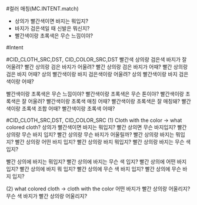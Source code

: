 #컬러 매칭(MC.INTENT.match)
- 상의가 빨간색이면 바지는 뭐입지?
- 바지가 검은색일 때 신발은 뭐신지?
- 빨간색이랑 초록색은 무슨 느낌이야?

#Intent
<!-- Entity : Cloth 2 + Color 2 -->
#CID_CLOTH_SRC,DST, CID_COLOR_SRC,DST
빨간색 상의랑 검은색 바지가 잘 어울려?
빨간 상의랑 검은 바지가 어울려?
빨간 상의랑 검은 바지가 어때?
빨간 상의랑 검은 바지 어때?
상의 빨간색이랑 바지 검은색이랑 어울려?
상의 빨간색이랑 바지 검은색이랑 어때?

<!-- Entity : Color 2 -->
빨간색이랑 초록색은 무슨 느낌이야?
빨간색이랑 초록색은 무슨 톤이야?
빨간색이랑 초록색은 잘 어울려?
빨간색이랑 초록색 매칭 어때?
빨간색이랑 초록색은 잘 매칭돼?
빨간색이랑 초록색 조합 어때?
빨간색이랑 초록색 어때?

<!-- Entity : Cloth 2 + Color 1 -->
#CID_CLOTH_SRC,DST, CID_COLOR_SRC
(1) Cloth with the color -> what colored cloth?
상의가 빨간색이면 바지는 뭐입지?
빨간 상의면 무슨 바지입지?
빨간 상의랑 무슨 바지 입지?
빨간 상의랑 무슨 바지가 어울릴까?
빨간 상의랑 바지는 뭐입지?
빨간 상의랑 어떤 바지 입지?
빨간 상의랑 바지 뭐입지?
빨간 상의랑 바지는 무슨 색 입지?

빨간 상의에 바지는 뭐입지?
빨간 상의에 바지는 무슨 색 입지?
빨간 상의에 어떤 바지 입지?
빨간 상의에 바지 뭐 입지?
빨간 상의에 무슨 색 바지 입지?
빨간 상의에 무슨 바지 입지?

(2) what colored cloth -> cloth with the color
어떤 바지가 빨간 상의랑 어울리지?
무슨 색 바지가 빨간 상의랑 어울리지?
